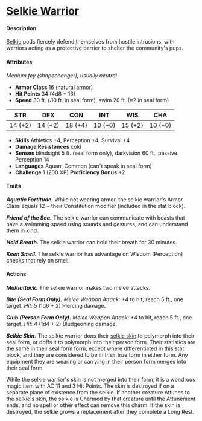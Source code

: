 # [Selkie Warrior](https://github.com/mpanighetti/dnd5e-monsters/blob/main/fey/selkie-warrior.md)

#### Description

[Selkie](../ch-4-character-options/species/selkie.md) pods fiercely defend themselves from hostile intrusions, with warriors acting as a protective barrier to shelter the community's pups.

#### Attributes

_Medium fey (shapechanger), usually neutral_

- **Armor Class** 16 (natural armor)
- **Hit Points** 34 (4d8 + 16)
- **Speed** 30 ft. (˗10 ft. in seal form), swim 20 ft. (×2 in seal form)

|  STR  |  DEX  |  CON  |  INT  |  WIS  |  CHA  |
|:-----:|:-----:|:-----:|:-----:|:-----:|:-----:|
|14 (+2)|14 (+2)|18 (+4)|10 (+0)|15 (+2)|10 (+0)|

- **Skills** Athletics +4, Perception +4, Survival +4
- **Damage Resistances** cold
- **Senses** blindsight 5 ft. (seal form only), darkvision 60 ft., passive Perception 14
- **Languages** Aquan, Common (can't speak in seal form)
- **Challenge** 1 (200 XP) **Proficiency Bonus** +2

#### Traits

_**Aquatic Fortitude.**_ While not wearing armor, the selkie warrior's Armor Class equals 12 + their Constitution modifier (included in the stat block).

_**Friend of the Sea.**_ The selkie warrior can communicate with beasts that have a swimming speed using sounds and gestures, and can understand them in kind.

_**Hold Breath.**_ The selkie warrior can hold their breath for 30 minutes.

_**Keen Smell.**_ The selkie warrior has advantage on Wisdom (Perception) checks that rely on smell.

#### Actions

_**Multiattack.**_ The selkie warrior makes two melee attacks.

_**Bite (Seal Form Only).**_ _Melee Weapon Attack:_ +4 to hit, reach 5 ft., one target. _Hit:_ 5 (1d6 + 2) Piercing damage.

_**Club (Person Form Only).**_ _Melee Weapon Attack:_ +4 to hit, reach 5 ft., one target. _Hit:_ 4 (1d4 + 2) Bludgeoning damage.

_**Selkie Skin.**_ The selkie warrior dons their [selkie skin](../ch-5-mote-treasures/magic-items/selkie-skin.md) to polymorph into their seal form, or doffs it to polymorph into their person form. Their statistics are the same in their seal form form, except where differentiated in this stat block, and they are considered to be in their true form in either form. Any equipment they are wearing or carrying in their person form merges into their seal form.

While the selkie warrior's skin is not merged into their form, it is a wondrous magic item with AC 11 and 3 Hit Points. The skin is destroyed if on a separate plane of existence from the selkie. If another creature Attunes to the selkie's skin, the selkie is Charmed by that creature until the Attunement ends, and no spell or other effect can remove this charm. If the skin is destroyed, the selkie grows a replacement after they complete a Long Rest.

